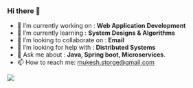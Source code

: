 ### Hi there 👋


- 🔭 I’m currently working on : **Web Application Development**
- 🌱 I’m currently learning : **System Designs & Algorithms**
- 👯 I’m looking to collaborate on : **Email**
- 🤔 I’m looking for help with : **Distributed Systems**
- 💬 Ask me about : **Java, Spring boot, Microservices**.
- 📫 How to reach me: mukesh.storge@gmail.com


<img src="https://github-readme-stats.vercel.app/api?username=MukeshStorge&&show_icons=true&title_color=ffffff&icon_color=bb2acf&text_color=daf7dc&bg_color=151586">


<!--
**MukeshStorge/MukeshStorge** is a ✨ _special_ ✨ repository because its `README.md` (this file) appears on your GitHub profile.

Here are some ideas to get you started:

- 🔭 I’m currently working on : Web Application Development
- 🌱 I’m currently learning : System Designs & Algorithms
- 👯 I’m looking to collaborate on : Email
- 🤔 I’m looking for help with : Distributed Systems
- 💬 Ask me about : Java, Spring boot, Microservices.
- 📫 How to reach me: mukesh.storge@gmail.com
- 😄 Pronouns: ...
- ⚡ Fun fact: ...
-->

